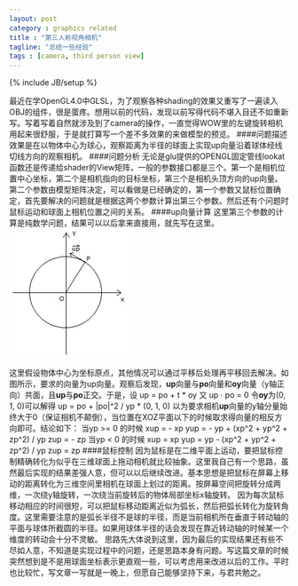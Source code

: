 ```yaml
---
layout: post
category : graphics related
title : "第三人称视角相机"
tagline: "总结一些经验"
tags : [camera, third person view]
---
```

{% include JB/setup %}

最近在学OpenGL4.0中GLSL，为了观察各种shading的效果又重写了一遍读入OBJ的组件，很是蛋疼。想用以前的代码，发现以前写得代码不堪入目还不如重新写。写着写着自然就涉及到了camera的操作，一直觉得WOW里的左键旋转相机用起来很舒服，于是就打算写一个差不多效果的来做模型的预览。
####问题描述
效果是在以物体中心为球心，观察距离为半径的球面上实现up向量沿着球体经线切线方向的观察相机。
####问题分析
无论是glu提供的OPENGL固定管线lookat函数还是传递给shader的View矩阵，一般的参数接口都是三个。第一个是相机位置中心坐标，第二个是相机指向的目标坐标，第三个是相机头顶方向的up向量。第二个参数由模型矩阵决定，可以看做是已经确定的，第一个参数又鼠标位置确定，首先要解决的问题就是根据这两个参数计算出第三个参数。然后还有个问题时鼠标运动和球面上相机位置之间的关系。
####up向量计算
这里第三个参数的计算是纯数学问题，结果可以以后拿来直接用，就先写在这里。
![image](http://github.com/wunf/Wunf.github.io/raw/master/pictures/p1.jpg)

这里假设物体中心为坐标原点，其他情况可以通过平移后处理再平移回去解决。如图所示，要求的向量为up向量。观察后发现，**up**向量与**po**向量和**oy**向量（y轴正向）共面，且**up**与**po**正交。于是，设
	up = po + t * oy 
	又 up · po = 0
令**oy**为(0, 1, 0)可以解得
	up = po + |po|^2 / yp * (0, 1, 0) 
以为要求相机**up**向量的y轴分量始终大于0（保证相机不颠倒），当位置在XOZ平面以下的时候取求得向量的相反方向即可。结论如下：
	当yp >= 0 的时候
	xup = - xp
	yup = - yp + (xp^2 + yp^2 + zp^2) / yp
	zup = - zp
	当yp < 0 的时候
	xup = xp
	yup = yp - (xp^2 + yp^2 + zp^2) / yp
	zup = zp
####鼠标控制
因为鼠标是在二维平面上运动，要把鼠标控制精确转化为似乎在三维球面上拖动相机就比较抽象。这里我自己有一个思路，虽然最后实现的结果差强人意，但可以以后继续改进。基本思想是把鼠标在屏幕上移动的距离转化为三维空间里相机在球面上划过的距离。按屏幕空间把旋转分成两维，一次绕y轴旋转，一次绕当前旋转后的物体局部坐标x轴旋转。
因为每次鼠标移动相应的时间很短，可以把鼠标移动距离近似为弧长，然后把弧长转化为旋转角度。这里需要注意的是弧长半径不是球的半径，而是当前相机所在垂直于转动轴的平面与球体所截圆的半径。如果用球体半径的话会发现在靠近转动轴的时候某一个维度的转动会十分不灵敏。
思路先大体说到这里，因为最后的实现结果还有些不尽如人意，不知道是实现过程中的问题，还是思路本身有问题。写这篇文章的时候突然想到是不是用球面坐标表示更直观一些，可以考虑用来改进以后的工作。平时也比较忙，写文章一写就是一晚上，但愿自己能够坚持下来，与君共勉之。
